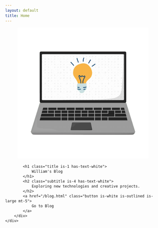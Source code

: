 ```yaml
---
layout: default
title: Home
---
```


<section class="hero is-fullheight">
    <div class="hero-body">
        <div class="container has-text-centered">
            <figure class="image is-128x128 mx-auto mb-4">
                <img class="is-rounded-will" src="/assets/will.png" alt="William Golovlev">
            </figure>
            
            <h1 class="title is-1 has-text-white">
                William's Blog
            </h1>
            <h2 class="subtitle is-4 has-text-white">
                Exploring new technologies and creative projects.
            </h2>
            <a href="/blog.html" class="button is-white is-outlined is-large mt-5">
                Go to Blog
            </a>
        </div>
    </div>
</section>